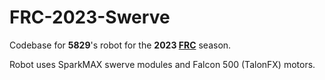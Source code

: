 # FRC-2023-Swerve <br>
Codebase for **5829**'s robot for the **2023 [FRC](https://www.firstinspires.org/robotics/frc)** season.

Robot uses SparkMAX swerve modules and Falcon 500 (TalonFX) motors.
